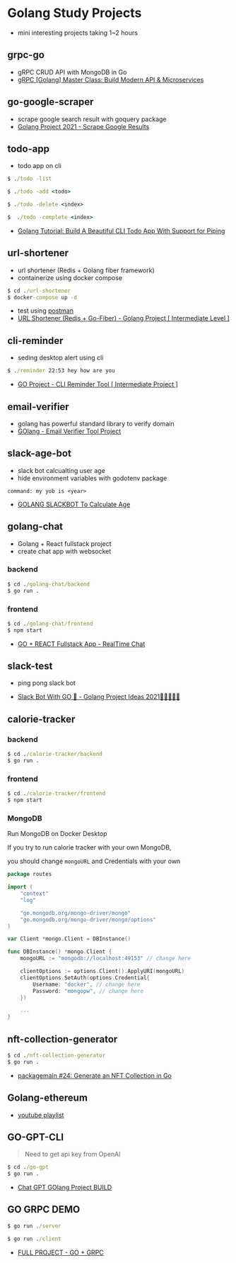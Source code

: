 # Golang Study Projects

- mini interesting projects taking 1~2 hours

## grpc-go

- gRPC CRUD API with MongoDB in Go
- [gRPC [Golang] Master Class: Build Modern API & Microservices](https://www.udemy.com/course/grpc-golang/)

## go-google-scraper

- scrape google search result with goquery package
- [Golang Project 2021 - Scrape Google Results](https://www.youtube.com/watch?v=1YPPzaApyJE&t=3s)

## todo-app

- todo app on cli

```cmd
$ ./todo -list
```

```cmd
$ ./todo -add <todo>
```

```cmd
$ ./todo -delete <index>
```

```cmd
$  ./todo -complete <index>
```

- [Golang Tutorial: Build A Beautiful CLI Todo App With Support for Piping](https://youtu.be/j1CXoOQXbco)

## url-shortener

- url shortener (Redis + Golang fiber framework)
- containerize using docker compose

```cmd
$ cd ./url-shortener
$ docker-compose up -d
```

- test using [postman](https://www.postman.com/)
- [URL Shortener (Redis + Go-Fiber) - Golang Project [ Intermediate Level ]](https://youtu.be/edCnzelVRlc)

## cli-reminder

- seding desktop alert using cli

```cmd
$ ./reminder 22:53 hey how are you
```

- [GO Project - CLI Reminder Tool [ Intermediate Project ]](https://youtu.be/HnNT6MnRlFM)

## email-verifier

- golang has powerful standard library to verify domain
- [GOlang - Email Verifier Tool Project](https://youtu.be/9E4UEsWpYvM?list=PL5dTjWUk_cPYztKD7WxVFluHvpBNM28N9)

## slack-age-bot

- slack bot calcualting user age
- hide environment variables with godotenv package

```slack
command: my yob is <year>
```

- [GOLANG SLACKBOT To Calculate Age](https://youtu.be/HnPm69i60xE?list=PL5dTjWUk_cPYztKD7WxVFluHvpBNM28N9)

## golang-chat

- Golang + React fullstack project
- create chat app with websocket

### backend
```cmd
$ cd ./golang-chat/backend
$ go run .
```
### frontend
```cmd
$ cd ./golang-chat/frontend
$ npm start
```

- [GO + REACT Fullstack App - RealTime Chat](https://youtu.be/xdzLr246fXI)


## slack-test

- ping pong slack bot

- [Slack Bot With GO 🤖 - Golang Project Ideas 2021🤘🏼🤸🏼‍♂️](https://youtu.be/DhM3g2DvmT8?list=PL5dTjWUk_cPYj8C3QhFMxhMOj7bU1uv6v)

## calorie-tracker

### backend

```cmd
$ cd ./calorie-tracker/backend
$ go run .
```

### frontend

```cmd
$ cd ./calorie-tracker/frontend
$ npm start
```

### MongoDB

Run MongoDB on Docker Desktop

If you try to run calorie tracker with your own MongoDB,

you should change `mongoURL` and Credentials with your own

```go
package routes

import (
	"context"
	"log"

	"go.mongodb.org/mongo-driver/mongo"
	"go.mongodb.org/mongo-driver/mongo/options"
)

var Client *mongo.Client = DBInstance()

func DBInstance() *mongo.Client {
	mongoURL := "mongodb://localhost:49153" // change here

	clientOptions := options.Client().ApplyURI(mongoURL)
	clientOptions.SetAuth(options.Credential{
		Username: "docker", // change here
		Password: "mongopw", // change here
	})

	...
}
```

## nft-collection-generator

```cmd
$ cd ./nft-collection-generator
$ go run .
```

- [packagemain #24: Generate an NFT Collection in Go](https://youtu.be/QPvE6qxdTDk)


## Golang-ethereum

- [youtube playlist](https://youtube.com/playlist?list=PLay9kDOVd_x7hbhssw4pTKZHzzc6OG0e_)

## GO-GPT-CLI

> Need to get api key from OpenAI

```cmd
$ cd ./go-gpt
$ go run .
```

- [Chat GPT GOlang Project BUILD](https://youtu.be/QNIQXpdpBuA)

## GO GRPC DEMO

```cmd
$ go run ./server
```
```cmd
$ go run ./client
```

- [FULL PROJECT - GO + GRPC](https://youtu.be/a6G5-LUlFO4)